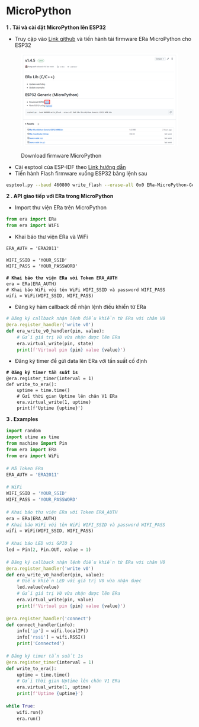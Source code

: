 # MicroPython

**1 . Tải và cài đặt MicroPython lên ESP32**

* Truy cập vào [Link github](../../../) và tiến hành tải firmware ERa MicroPython cho ESP32

<figure><img src="../../../.gitbook/assets/image (406).png" alt=""><figcaption><p>Download firmware MicroPython</p></figcaption></figure>

* Cài esptool của ESP-IDF theo [Link hướng dẫn](https://docs.espressif.com/projects/esptool/en/latest/esp32/)
* Tiến hành Flash firmware xuống ESP32 bằng lệnh sau

```bash
esptool.py --baud 460800 write_flash --erase-all 0x0 ERa-MicroPython-Generic-ESP32-4MB.bin
```

**2 . API giao tiếp với ERa trong MicroPython**

* Import thư viện ERa trên MicroPython

```python
from era import ERa
from era import WiFi
```

* Khai báo thư viện ERa và WiFi

<pre class="language-python"><code class="lang-python">ERA_AUTH = 'ERA2011'

WIFI_SSID = 'YOUR_SSID'
WIFI_PASS = 'YOUR_PASSWORD'

<strong># Khai báo thư viện ERa với Token ERA_AUTH
</strong>era = ERa(ERA_AUTH)
# Khai báo WiFi với tên WiFi WIFI_SSID và password WIFI_PASS
wifi = WiFi(WIFI_SSID, WIFI_PASS)
</code></pre>

* Đăng ký hàm callback để nhận lệnh điều khiển từ ERa

```python
# Đăng ký callback nhận lệnh điều khiển từ ERa với chân V0
@era.register_handler('write v0')
def era_write_v0_handler(pin, value):
    # Gửi giá trị V0 vừa nhận được lên ERa
    era.virtual_write(pin, state)
    print(f'Virtual pin {pin} value {value}')
```

* Đăng ký timer để gửi data lên ERa với tần suất cố định

<pre class="language-python"><code class="lang-python"><strong># Đăng ký timer tần suất 1s
</strong>@era.register_timer(interval = 1)
def write_to_era():
    uptime = time.time()
    # Gửi thời gian Uptime lên chân V1 ERa
    era.virtual_write(1, uptime)
    print(f'Uptime {uptime}')
</code></pre>

**3 . Examples**

```python
import random
import utime as time
from machine import Pin
from era import ERa
from era import WiFi

# Mã Token ERa
ERA_AUTH = 'ERA2011'

# WiFi
WIFI_SSID = 'YOUR_SSID'
WIFI_PASS = 'YOUR_PASSWORD'

# Khai báo thư viện ERa với Token ERA_AUTH
era = ERa(ERA_AUTH)
# Khai báo WiFi với tên WiFi WIFI_SSID và password WIFI_PASS
wifi = WiFi(WIFI_SSID, WIFI_PASS)

# Khai báo LED với GPIO 2
led = Pin(2, Pin.OUT, value = 1)

# Đăng ký callback nhận lệnh điều khiển từ ERa với chân V0
@era.register_handler('write v0')
def era_write_v0_handler(pin, value):
    # Điều khiển LED với giá trị V0 vừa nhận được
    led.value(value)
    # Gửi giá trị V0 vừa nhận được lên ERa
    era.virtual_write(pin, value)
    print(f'Virtual pin {pin} value {value}')

@era.register_handler('connect')
def connect_handler(info):
    info['ip'] = wifi.localIP()
    info['rssi'] = wifi.RSSI()
    print('Connected')

# Đăng ký timer tần suất 1s
@era.register_timer(interval = 1)
def write_to_era():
    uptime = time.time()
    # Gửi thời gian Uptime lên chân V1 ERa
    era.virtual_write(1, uptime)
    print(f'Uptime {uptime}')

while True:
    wifi.run()
    era.run()
```
